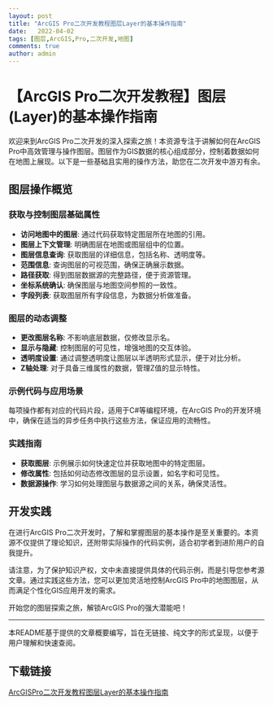 ```yaml
---
layout: post
title: "ArcGIS Pro二次开发教程图层Layer的基本操作指南"
date:   2022-04-02
tags: [图层,ArcGIS,Pro,二次开发,地图]
comments: true
author: admin
---
```

# 【ArcGIS Pro二次开发教程】图层(Layer)的基本操作指南

欢迎来到ArcGIS Pro二次开发的深入探索之旅！本资源专注于讲解如何在ArcGIS Pro中高效管理与操作图层。图层作为GIS数据的核心组成部分，控制着数据如何在地图上展现。以下是一些基础且实用的操作方法，助您在二次开发中游刃有余。

## 图层操作概览

### 获取与控制图层基础属性
- **访问地图中的图层**: 通过代码获取特定图层所在地图的引用。
- **图层上下文管理**: 明确图层在地图或图层组中的位置。
- **图层信息查询**: 获取图层的详细信息，包括名称、透明度等。
- **范围信息**: 查询图层的可视范围，确保正确展示数据。
- **路径获取**: 得到图层数据源的完整路径，便于资源管理。
- **坐标系统确认**: 确保图层与地图空间参照的一致性。
- **字段列表**: 获取图层所有字段信息，为数据分析做准备。

### 图层的动态调整
- **更改图层名称**: 不影响底层数据，仅修改显示名。
- **显示与隐藏**: 控制图层的可见性，增强地图的交互体验。
- **透明度设置**: 通过调整透明度让图层以半透明形式显示，便于对比分析。
- **Z轴处理**: 对于具备三维属性的数据，管理Z值的显示特性。

### 示例代码与应用场景
每项操作都有对应的代码片段，适用于C#等编程环境，在ArcGIS Pro的开发环境中，确保在适当的异步任务中执行这些方法，保证应用的流畅性。

### 实践指南
- **获取图层**: 示例展示如何快速定位并获取地图中的特定图层。
- **修改属性**: 包括如何动态修改图层的显示设置，如名字和可见性。
- **数据源操作**: 学习如何处理图层与数据源之间的关系，确保灵活性。

## 开发实践
在进行ArcGIS Pro二次开发时，了解和掌握图层的基本操作是至关重要的。本资源不仅提供了理论知识，还附带实际操作的代码实例，适合初学者到进阶用户的自我提升。

请注意，为了保护知识产权，文中未直接提供具体的代码示例，而是引导您参考源文章。通过实践这些方法，您可以更加灵活地控制ArcGIS Pro中的地图图层，从而满足个性化GIS应用开发的需求。

开始您的图层探索之旅，解锁ArcGIS Pro的强大潜能吧！

---

本README基于提供的文章概要编写，旨在无链接、纯文字的形式呈现，以便于用户理解和快速查阅。

## 下载链接

[ArcGISPro二次开发教程图层Layer的基本操作指南](https://pan.quark.cn/s/cfee0dcfe375)